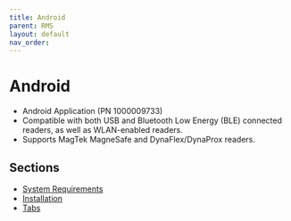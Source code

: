 ```yaml
---
title: Android
parent: RMS
layout: default
nav_order: 
---
```


# Android

* Android Application (PN 1000009733)
* Compatible with both USB and Bluetooth Low Energy (BLE) connected readers, as well as WLAN-enabled readers.
* Supports MagTek MagneSafe and DynaFlex/DynaProx readers.

## Sections
- [System Requirements](system-requirements.md)
- [Installation](installation.md)
- [Tabs](tabs.md)

